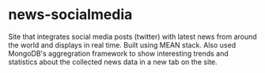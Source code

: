 # news-socialmedia
Site that integrates social media posts (twitter) with latest news from around the world and displays in real time. Built using MEAN stack. Also used MongoDB's aggregration framework to show interesting trends and statistics about the collected news data in a new tab on the site.


